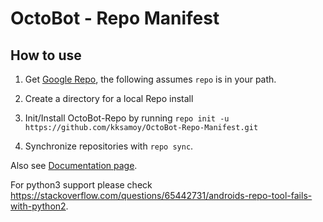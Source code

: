 # OctoBot - Repo Manifest

How to use
----------
1. Get [Google Repo](http://code.google.com/p/git-repo/), the following
assumes `repo` is in your path.

2. Create a directory for a local Repo install

3. Init/Install OctoBot-Repo by running `repo init -u https://github.com/kksamoy/OctoBot-Repo-Manifest.git`

4. Synchronize repositories with `repo sync`.

Also see [Documentation page](https://docs.octobot.online/pages/For-Developers.html).

For python3 support please check https://stackoverflow.com/questions/65442731/androids-repo-tool-fails-with-python2.
